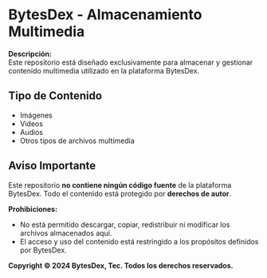 # BytesDex - Almacenamiento Multimedia

**Descripción:**  
Este repositorio está diseñado exclusivamente para almacenar y gestionar contenido multimedia utilizado en la plataforma BytesDex.

## Tipo de Contenido
- Imágenes
- Videos
- Audios
- Otros tipos de archivos multimedia

## Aviso Importante
Este repositorio **no contiene ningún código fuente** de la plataforma BytesDex. Todo el contenido está protegido por **derechos de autor**.  

**Prohibiciones:**
- No está permitido descargar, copiar, redistribuir ni modificar los archivos almacenados aquí.
- El acceso y uso del contenido está restringido a los propósitos definidos por BytesDex.

**Copyright © 2024 BytesDex, Tec. Todos los derechos reservados.**
